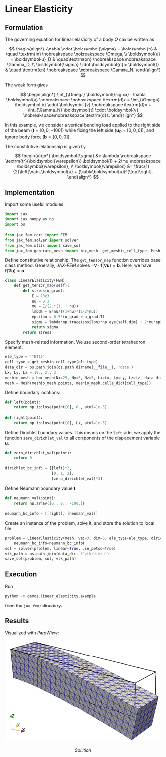 # Linear Elasticity

## Formulation

The governing equation for linear elasticity of a body $\Omega$ can be written as

$$
\begin{align*}
    -\nabla \cdot \boldsymbol{\sigma}  = \boldsymbol{b} & \quad \textrm{in}  \nobreakspace \nobreakspace \Omega, \\
    \boldsymbol{u} = \boldsymbol{u}_D &  \quad\textrm{on} \nobreakspace \nobreakspace \Gamma_D,  \\
    \boldsymbol{\sigma}  \cdot \boldsymbol{n} = \boldsymbol{t}  & \quad \textrm{on} \nobreakspace \nobreakspace \Gamma_N.
\end{align*}
$$

The weak form gives

$$
\begin{align*}
\int_{\Omega}  \boldsymbol{\sigma} : \nabla \boldsymbol{v} \nobreakspace \nobreakspace \textrm{d}x = \int_{\Omega} \boldsymbol{b}  \cdot \boldsymbol{v} \nobreakspace \textrm{d}x + \int_{\Gamma_N} \boldsymbol{t} \cdot \boldsymbol{v} \nobreakspace\nobreakspace \textrm{d}s.
\end{align*}
$$

In this example, we consider a vertical bending load applied to the right side of the beam ($\boldsymbol{t}=[0, 0, -100]$) while fixing the left side ($\boldsymbol{u}_D=[0,0,0]$), and ignore body force ($\boldsymbol{b}=[0,0,0]$).

The constitutive relationship is given by

$$
\begin{align*}
     \boldsymbol{\sigma} &=  \lambda \nobreakspace \textrm{tr}(\boldsymbol{\varepsilon}) \boldsymbol{I} + 2\mu \nobreakspace \boldsymbol{\varepsilon}, \\
    \boldsymbol{\varepsilon} &= \frac{1}{2}\left[\nabla\boldsymbol{u} + (\nabla\boldsymbol{u})^{\top}\right].
\end{align*}
$$

## Implementation

Import some useful modules
```python
import jax
import jax.numpy as np
import os

from jax_fem.core import FEM
from jax_fem.solver import solver
from jax_fem.utils import save_sol
from jax_fem.generate_mesh import box_mesh, get_meshio_cell_type, Mesh
```

Define constitutive relationship. The `get_tensor_map` function overrides base class method. Generally, *JAX-FEM* solves $-\nabla \cdot \boldsymbol{f}(\nabla \boldsymbol{u}) = \boldsymbol{b}$. Here, we have $\boldsymbol{f}(\nabla \boldsymbol{u})=\boldsymbol{\sigma}$.
```python
class LinearElasticity(FEM):
    def get_tensor_map(self):
        def stress(u_grad):
            E = 70e3
            nu = 0.3
            mu = E/(2.*(1. + nu))
            lmbda = E*nu/((1+nu)*(1-2*nu))
            epsilon = 0.5*(u_grad + u_grad.T)
            sigma = lmbda*np.trace(epsilon)*np.eye(self.dim) + 2*mu*epsilon
            return sigma
        return stress
```

Specify mesh-related information. We use second-order tetrahedron element.
```python
ele_type = 'TET10'
cell_type = get_meshio_cell_type(ele_type)
data_dir = os.path.join(os.path.dirname(__file__), 'data')
Lx, Ly, Lz = 10., 2., 2.
meshio_mesh = box_mesh(Nx=25, Ny=5, Nz=5, Lx=Lx, Ly=Ly, Lz=Lz, data_dir=data_dir, ele_type=ele_type)
mesh = Mesh(meshio_mesh.points, meshio_mesh.cells_dict[cell_type])
```

Define boundary locations:
```python
def left(point):
    return np.isclose(point[0], 0., atol=1e-5)

def right(point):
    return np.isclose(point[0], Lx, atol=1e-5)
```

Define Dirichlet boundary values. This means on the `left` side, we apply the function `zero_dirichlet_val` to all components of the displacement variable $\boldsymbol{u}$. 
```python
def zero_dirichlet_val(point):
    return 0.

dirichlet_bc_info = [[left]*3, 
                     [0, 1, 2], 
                     [zero_dirichlet_val]*3]
```

Define Neumann boundary value $\boldsymbol{t}$.
```python
def neumann_val(point):
    return np.array([0., 0., -100.])

neumann_bc_info = [[right], [neumann_val]]
```

Create an instance of the problem, solve it, and store the solution to local file.
```python
problem = LinearElasticity(mesh, vec=3, dim=3, ele_type=ele_type, dirichlet_bc_info=dirichlet_bc_info, 
    neumann_bc_info=neumann_bc_info)
sol = solver(problem, linear=True, use_petsc=True)
vtk_path = os.path.join(data_dir, f'vtk/u.vtu')
save_sol(problem, sol, vtk_path)
```

## Execution
Run
```bash
python -m demos.linear_elasticity.example
```
from the `jax-fem/` directory.


## Results

Visualized with *ParaWiew*:

<p align="middle">
  <img src="materials/sol.png" width="500" />
</p>
<p align="middle">
    <em >Solution</em>
</p>